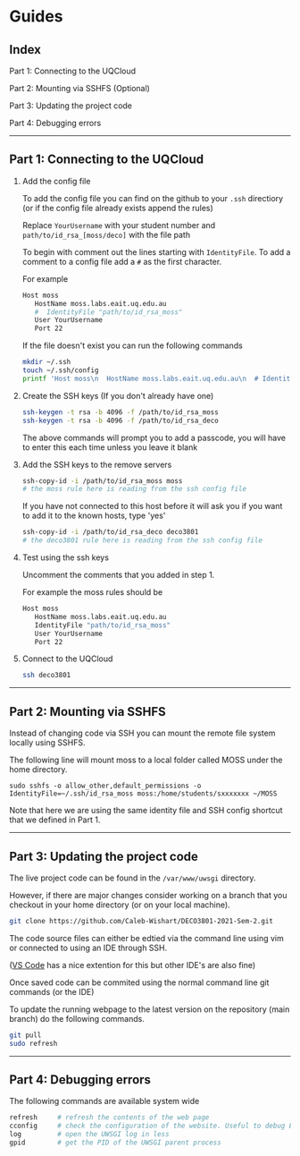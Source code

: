 # Guides
## Index
Part 1: Connecting to the UQCloud

Part 2: Mounting via SSHFS (Optional)

Part 3: Updating the project code

Part 4: Debugging errors
___
## Part 1: Connecting to the UQCloud


1. Add the config file

   To add the config file you can find on the github to your `.ssh` directiory (or if the config file already exists append the rules)

   Replace `YourUsername` with your student number and
   `path/to/id_rsa_[moss/deco]` with the file path

   To begin with comment out the lines starting with `IdentityFile`. To add a comment to a config file add a `#` as the first character.

   For example

   ```bash
   Host moss
      HostName moss.labs.eait.uq.edu.au
      #  IdentityFile "path/to/id_rsa_moss"
      User YourUsername
      Port 22
   ```
   If the file doesn't exist you can run the following commands
   ```bash
   mkdir ~/.ssh
   touch ~/.ssh/config
   printf 'Host moss\n  HostName moss.labs.eait.uq.edu.au\n  # IdentityFile "~/.ssh/id_rsa_moss"\n  User sxxxxxxxx\n  Port 22' >> ~/.ssh/config 
   ```

2. Create the SSH keys (If you don't already have one)

   ```bash
   ssh-keygen -t rsa -b 4096 -f /path/to/id_rsa_moss
   ssh-keygen -t rsa -b 4096 -f /path/to/id_rsa_deco
   ```
   The above commands will prompt you to add a passcode, you will have to enter this each time unless you leave it blank

3. Add the SSH keys to the remove servers

   ```bash
   ssh-copy-id -i /path/to/id_rsa_moss moss
   # the moss rule here is reading from the ssh config file
   ```
   If you have not connected to this host before it will ask you if you want to add it to the known hosts, type 'yes'
   ```bash
   ssh-copy-id -i /path/to/id_rsa_deco deco3801
   # the deco3801 rule here is reading from the ssh config file
   ```
4. Test using the ssh keys

   Uncomment the comments that you added in step 1.

   For example the moss rules should be

   ```bash
   Host moss
      HostName moss.labs.eait.uq.edu.au
      IdentityFile "path/to/id_rsa_moss"
      User YourUsername
      Port 22
   ```
5. Connect to the UQCloud

   ```bash
   ssh deco3801
   ```
   
___
## Part 2: Mounting via SSHFS

Instead of changing code via SSH you can mount the remote file system locally using SSHFS.


The following line will mount moss to a local folder called MOSS under the home directory.

`sudo sshfs -o allow_other,default_permissions -o IdentityFile=~/.ssh/id_rsa_moss moss:/home/students/sxxxxxxx ~/MOSS`

Note that here we are using the same identity file and SSH config shortcut that we defined in Part 1.
___
## Part 3: Updating the project code

The live project code can be found in the `/var/www/uwsgi` directory.

However, if there are major changes consider working on a branch that you checkout in your home directory (or on your local machine).
```bash
git clone https://github.com/Caleb-Wishart/DECO3801-2021-Sem-2.git
```

The code source files can either be edtied via the command line using vim or connected to using an IDE through SSH.

 ([VS Code](https://code.visualstudio.com/docs/remote/ssh) has a nice extention for this but other IDE's are also fine)

Once saved code can be commited using the normal command line git commands (or the IDE)

To update the running webpage to the latest version on the repository (main branch) do the following commands.
```bash
git pull
sudo refresh
```
___
## Part 4: Debugging errors

The following commands are available system wide
```bash
refresh     # refresh the contents of the web page
cconfig     # check the configuration of the website. Useful to debug ERROR 500 INTERNAL SERVER ERROR
log         # open the UWSGI log in less
gpid        # get the PID of the UWSGI parent process
```

